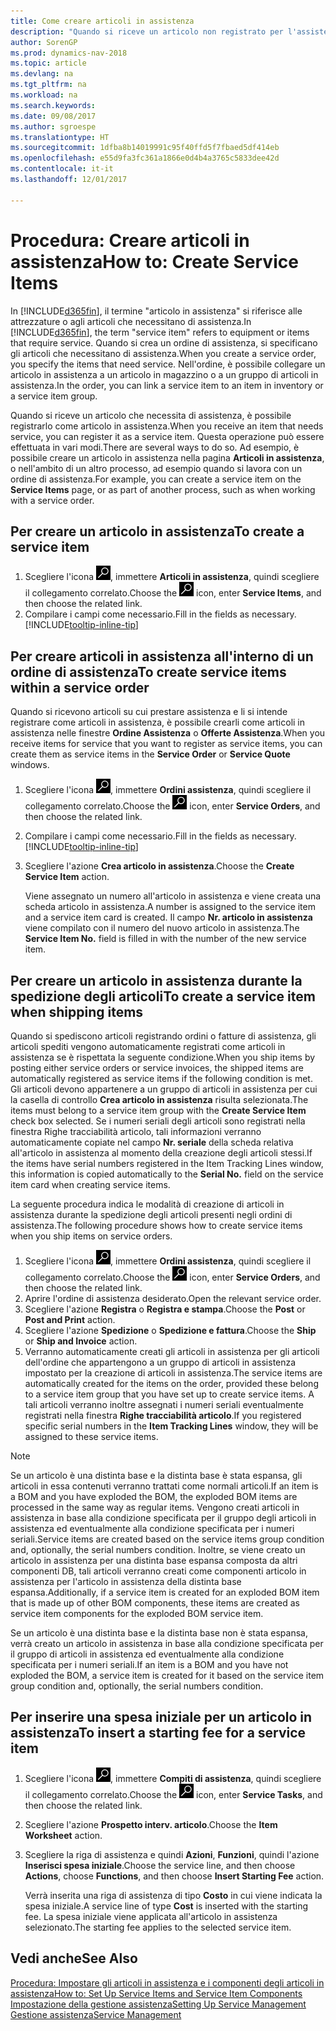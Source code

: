 ```yaml
---
title: Come creare articoli in assistenza
description: "Quando si riceve un articolo non registrato per l'assistenza è possibile registrarlo come articolo in assistenza."
author: SorenGP
ms.prod: dynamics-nav-2018
ms.topic: article
ms.devlang: na
ms.tgt_pltfrm: na
ms.workload: na
ms.search.keywords: 
ms.date: 09/08/2017
ms.author: sgroespe
ms.translationtype: HT
ms.sourcegitcommit: 1dfba8b14019991c95f40ffd5f7fbaed5df414eb
ms.openlocfilehash: e55d9fa3fc361a1866e0d4b4a3765c5833dee42d
ms.contentlocale: it-it
ms.lasthandoff: 12/01/2017

---
```

# <a name="how-to-create-service-items"></a><span data-ttu-id="6d2b0-103">Procedura: Creare articoli in assistenza</span><span class="sxs-lookup"><span data-stu-id="6d2b0-103">How to: Create Service Items</span></span>
<span data-ttu-id="6d2b0-104">In [!INCLUDE[d365fin](includes/d365fin_md.md)], il termine "articolo in assistenza" si riferisce alle attrezzature o agli articoli che necessitano di assistenza.</span><span class="sxs-lookup"><span data-stu-id="6d2b0-104">In [!INCLUDE[d365fin](includes/d365fin_md.md)], the term "service item" refers to equipment or items that require service.</span></span> <span data-ttu-id="6d2b0-105">Quando si crea un ordine di assistenza, si specificano gli articoli che necessitano di assistenza.</span><span class="sxs-lookup"><span data-stu-id="6d2b0-105">When you create a service order, you specify the items that need service.</span></span> <span data-ttu-id="6d2b0-106">Nell'ordine, è possibile collegare un articolo in assistenza a un articolo in magazzino o a un gruppo di articoli in assistenza.</span><span class="sxs-lookup"><span data-stu-id="6d2b0-106">In the order, you can link a service item to an item in inventory or a service item group.</span></span>    

<span data-ttu-id="6d2b0-107">Quando si riceve un articolo che necessita di assistenza, è possibile registrarlo come articolo in assistenza.</span><span class="sxs-lookup"><span data-stu-id="6d2b0-107">When you receive an item that needs service, you can register it as a service item.</span></span> <span data-ttu-id="6d2b0-108">Questa operazione può essere effettuata in vari modi.</span><span class="sxs-lookup"><span data-stu-id="6d2b0-108">There are several ways to do so.</span></span> <span data-ttu-id="6d2b0-109">Ad esempio, è possibile creare un articolo in assistenza nella pagina **Articoli in assistenza**, o nell'ambito di un altro processo, ad esempio quando si lavora con un ordine di assistenza.</span><span class="sxs-lookup"><span data-stu-id="6d2b0-109">For example, you can create a service item on the **Service Items** page, or as part of another process, such as when working with a service order.</span></span>   

## <a name="to-create-a-service-item"></a><span data-ttu-id="6d2b0-110">Per creare un articolo in assistenza</span><span class="sxs-lookup"><span data-stu-id="6d2b0-110">To create a service item</span></span>  
1. <span data-ttu-id="6d2b0-111">Scegliere l'icona ![Cerca pagina o report](media/ui-search/search_small.png "icona Cerca pagina o report"), immettere **Articoli in assistenza**, quindi scegliere il collegamento correlato.</span><span class="sxs-lookup"><span data-stu-id="6d2b0-111">Choose the ![Search for Page or Report](media/ui-search/search_small.png "Search for Page or Report icon") icon, enter **Service Items**, and then choose the related link.</span></span>
2. <span data-ttu-id="6d2b0-112">Compilare i campi come necessario.</span><span class="sxs-lookup"><span data-stu-id="6d2b0-112">Fill in the fields as necessary.</span></span> [!INCLUDE[tooltip-inline-tip](includes/tooltip-inline-tip_md.md)]  

## <a name="to-create-service-items-within-a-service-order"></a><span data-ttu-id="6d2b0-113">Per creare articoli in assistenza all'interno di un ordine di assistenza</span><span class="sxs-lookup"><span data-stu-id="6d2b0-113">To create service items within a service order</span></span>  
<span data-ttu-id="6d2b0-114">Quando si ricevono articoli su cui prestare assistenza e li si intende registrare come articoli in assistenza, è possibile crearli come articoli in assistenza nelle finestre **Ordine Assistenza** o **Offerte Assistenza**.</span><span class="sxs-lookup"><span data-stu-id="6d2b0-114">When you receive items for service that you want to register as service items, you can create them as service items in the **Service Order** or **Service Quote** windows.</span></span>  

1. <span data-ttu-id="6d2b0-115">Scegliere l'icona ![Cerca pagina o report](media/ui-search/search_small.png "icona Cerca pagina o report"), immettere **Ordini assistenza**, quindi scegliere il collegamento correlato.</span><span class="sxs-lookup"><span data-stu-id="6d2b0-115">Choose the ![Search for Page or Report](media/ui-search/search_small.png "Search for Page or Report icon") icon, enter **Service Orders**, and then choose the related link.</span></span>  
2. <span data-ttu-id="6d2b0-116">Compilare i campi come necessario.</span><span class="sxs-lookup"><span data-stu-id="6d2b0-116">Fill in the fields as necessary.</span></span> [!INCLUDE[tooltip-inline-tip](includes/tooltip-inline-tip_md.md)]  
3. <span data-ttu-id="6d2b0-117">Scegliere l'azione **Crea articolo in assistenza**.</span><span class="sxs-lookup"><span data-stu-id="6d2b0-117">Choose the **Create Service Item** action.</span></span>  

    <span data-ttu-id="6d2b0-118">Viene assegnato un numero all'articolo in assistenza e viene creata una scheda articolo in assistenza.</span><span class="sxs-lookup"><span data-stu-id="6d2b0-118">A number is assigned to the service item and a service item card is created.</span></span> <span data-ttu-id="6d2b0-119">Il campo **Nr. articolo in assistenza** viene compilato con il numero del nuovo articolo in assistenza.</span><span class="sxs-lookup"><span data-stu-id="6d2b0-119">The **Service Item No.** field is filled in with the number of the new service item.</span></span>

## <a name="to-create-a-service-item-when-shipping-items"></a><span data-ttu-id="6d2b0-120">Per creare un articolo in assistenza durante la spedizione degli articoli</span><span class="sxs-lookup"><span data-stu-id="6d2b0-120">To create a service item when shipping items</span></span>  
<span data-ttu-id="6d2b0-121">Quando si spediscono articoli registrando ordini o fatture di assistenza, gli articoli spediti vengono automaticamente registrati come articoli in assistenza se è rispettata la seguente condizione.</span><span class="sxs-lookup"><span data-stu-id="6d2b0-121">When you ship items by posting either service orders or service invoices, the shipped items are automatically registered as service items if the following condition is met.</span></span> <span data-ttu-id="6d2b0-122">Gli articoli devono appartenere a un gruppo di articoli in assistenza per cui la casella di controllo **Crea articolo in assistenza** risulta selezionata.</span><span class="sxs-lookup"><span data-stu-id="6d2b0-122">The items must belong to a service item group with the **Create Service Item** check box selected.</span></span> <span data-ttu-id="6d2b0-123">Se i numeri seriali degli articoli sono registrati nella finestra Righe tracciabilità articolo, tali informazioni verranno automaticamente copiate nel campo **Nr. seriale** della scheda relativa all'articolo in assistenza al momento della creazione degli articoli stessi.</span><span class="sxs-lookup"><span data-stu-id="6d2b0-123">If the items have serial numbers registered in the Item Tracking Lines window, this information is copied automatically to the **Serial No.** field on the service item card when creating service items.</span></span>  

<span data-ttu-id="6d2b0-124">La seguente procedura indica le modalità di creazione di articoli in assistenza durante la spedizione degli articoli presenti negli ordini di assistenza.</span><span class="sxs-lookup"><span data-stu-id="6d2b0-124">The following procedure shows how to create service items when you ship items on service orders.</span></span>  

1. <span data-ttu-id="6d2b0-125">Scegliere l'icona ![Cerca pagina o report](media/ui-search/search_small.png "icona Cerca pagina o report"), immettere **Ordini assistenza**, quindi scegliere il collegamento correlato.</span><span class="sxs-lookup"><span data-stu-id="6d2b0-125">Choose the ![Search for Page or Report](media/ui-search/search_small.png "Search for Page or Report icon") icon, enter **Service Orders**, and then choose the related link.</span></span>  
2. <span data-ttu-id="6d2b0-126">Aprire l'ordine di assistenza desiderato.</span><span class="sxs-lookup"><span data-stu-id="6d2b0-126">Open the relevant service order.</span></span>  
3. <span data-ttu-id="6d2b0-127">Scegliere l'azione **Registra** o **Registra e stampa**.</span><span class="sxs-lookup"><span data-stu-id="6d2b0-127">Choose the **Post** or **Post and Print** action.</span></span>  
4. <span data-ttu-id="6d2b0-128">Scegliere l'azione **Spedizione** o **Spedizione e fattura**.</span><span class="sxs-lookup"><span data-stu-id="6d2b0-128">Choose the **Ship** or **Ship and Invoice** action.</span></span>  
5. <span data-ttu-id="6d2b0-129">Verranno automaticamente creati gli articoli in assistenza per gli articoli dell'ordine che appartengono a un gruppo di articoli in assistenza impostato per la creazione di articoli in assistenza.</span><span class="sxs-lookup"><span data-stu-id="6d2b0-129">The service items are automatically created for the items on the order, provided these belong to a service item group that you have set up to create service items.</span></span> <span data-ttu-id="6d2b0-130">A tali articoli verranno inoltre assegnati i numeri seriali eventualmente registrati nella finestra **Righe tracciabilità articolo**.</span><span class="sxs-lookup"><span data-stu-id="6d2b0-130">If you registered specific serial numbers in the **Item Tracking Lines** window, they will be assigned to these service items.</span></span>  

> [!NOTE]  
>  <span data-ttu-id="6d2b0-131">Se un articolo è una distinta base e la distinta base è stata espansa, gli articoli in essa contenuti verranno trattati come normali articoli.</span><span class="sxs-lookup"><span data-stu-id="6d2b0-131">If an item is a BOM and you have exploded the BOM, the exploded BOM items are processed in the same way as regular items.</span></span> <span data-ttu-id="6d2b0-132">Vengono creati articoli in assistenza in base alla condizione specificata per il gruppo degli articoli in assistenza ed eventualmente alla condizione specificata per i numeri seriali.</span><span class="sxs-lookup"><span data-stu-id="6d2b0-132">Service items are created based on the service items group condition and, optionally, the serial numbers condition.</span></span> <span data-ttu-id="6d2b0-133">Inoltre, se viene creato un articolo in assistenza per una distinta base espansa composta da altri componenti DB, tali articoli verranno creati come componenti articolo in assistenza per l'articolo in assistenza della distinta base espansa.</span><span class="sxs-lookup"><span data-stu-id="6d2b0-133">Additionally, if a service item is created for an exploded BOM item that is made up of other BOM components, these items are created as service item components for the exploded BOM service item.</span></span>  
>   
>  <span data-ttu-id="6d2b0-134">Se un articolo è una distinta base e la distinta base non è stata espansa, verrà creato un articolo in assistenza in base alla condizione specificata per il gruppo di articoli in assistenza ed eventualmente alla condizione specificata per i numeri seriali.</span><span class="sxs-lookup"><span data-stu-id="6d2b0-134">If an item is a BOM and you have not exploded the BOM, a service item is created for it based on the service item group condition and, optionally, the serial numbers condition.</span></span>  

## <a name="to-insert-a-starting-fee-for-a-service-item"></a><span data-ttu-id="6d2b0-135">Per inserire una spesa iniziale per un articolo in assistenza</span><span class="sxs-lookup"><span data-stu-id="6d2b0-135">To insert a starting fee for a service item</span></span>
1. <span data-ttu-id="6d2b0-136">Scegliere l'icona ![Cerca pagina o report](media/ui-search/search_small.png "icona Cerca pagina o report"), immettere **Compiti di assistenza**, quindi scegliere il collegamento correlato.</span><span class="sxs-lookup"><span data-stu-id="6d2b0-136">Choose the ![Search for Page or Report](media/ui-search/search_small.png "Search for Page or Report icon") icon, enter **Service Tasks**, and then choose the related link.</span></span>
2. <span data-ttu-id="6d2b0-137">Scegliere l'azione **Prospetto interv. articolo**.</span><span class="sxs-lookup"><span data-stu-id="6d2b0-137">Choose the **Item Worksheet** action.</span></span>
3. <span data-ttu-id="6d2b0-138">Scegliere la riga di assistenza e quindi **Azioni**, **Funzioni**, quindi l'azione **Inserisci spesa iniziale**.</span><span class="sxs-lookup"><span data-stu-id="6d2b0-138">Choose the service line, and then choose **Actions**, choose **Functions**, and then choose **Insert Starting Fee** action.</span></span>  

    <span data-ttu-id="6d2b0-139">Verrà inserita una riga di assistenza di tipo **Costo** in cui viene indicata la spesa iniziale.</span><span class="sxs-lookup"><span data-stu-id="6d2b0-139">A service line of type **Cost** is inserted with the starting fee.</span></span> <span data-ttu-id="6d2b0-140">La spesa iniziale viene applicata all'articolo in assistenza selezionato.</span><span class="sxs-lookup"><span data-stu-id="6d2b0-140">The starting fee applies to the selected service item.</span></span>

## <a name="see-also"></a><span data-ttu-id="6d2b0-141">Vedi anche</span><span class="sxs-lookup"><span data-stu-id="6d2b0-141">See Also</span></span>  
[<span data-ttu-id="6d2b0-142">Procedura: Impostare gli articoli in assistenza e i componenti degli articoli in assistenza</span><span class="sxs-lookup"><span data-stu-id="6d2b0-142">How to: Set Up Service Items and Service Item Components</span></span>](service-how-setup-service-items.md)  
[<span data-ttu-id="6d2b0-143">Impostazione della gestione assistenza</span><span class="sxs-lookup"><span data-stu-id="6d2b0-143">Setting Up Service Management</span></span>](service-setup-service.md)  
[<span data-ttu-id="6d2b0-144">Gestione assistenza</span><span class="sxs-lookup"><span data-stu-id="6d2b0-144">Service Management</span></span>](service-service.md)  

